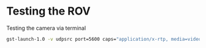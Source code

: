 # Testing the ROV

Testing the camera via terminal

```bash
gst-launch-1.0 -v udpsrc port=5600 caps="application/x-rtp, media=video, encoding-name=H264, payload=96" ! rtph264depay ! avdec_h264 ! videoconvert ! autovideosink

